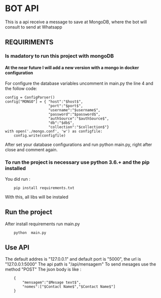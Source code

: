 # BOT API

This is a api receive a message to save at MongoDB, where the bot will consult to send at Whatsapp


## REQUIRIMENTS

### Is madatory to run this project with mongoDB
#### At the near future I will add a new version with a mongo in docker configuration
For configure the database variables uncomment in main.py the line 4 and the follow code:

```
config = ConfigParser()
config["MONGO"] = { "host":"$host$",
                    "port":"$port$",
                    "username":"$username$",
                    "password":"$password$",
                    "authSource":"$authSource$",
                    "db":"$db$",
                    "collection":"$collection$"}
with open('./mongo.conf', 'w') as configfile:
    config.write(configfile)
```

After set your database configurations and run python main.py, right after close and comment again.

### To run the project is necessary use python 3.6.+ and the pip installed

You did run :

```
    pip install requirements.txt
```

With this, all libs will be instaled

## Run the project

After install requirements run main.py 

```
    python  main.py
```

## Use API

The default addres is "127.0.0.1" and default port is "5000", the url is "127.0.0.1:5000"
The api path is "/api/mensagem"
To send mesages use the method "POST" 
The json body is like :

```
    {
	    "mensagem":"$Mesage text$",
	    "nomes":["$Contact Name$","$Contact Name$"]
    }
```

